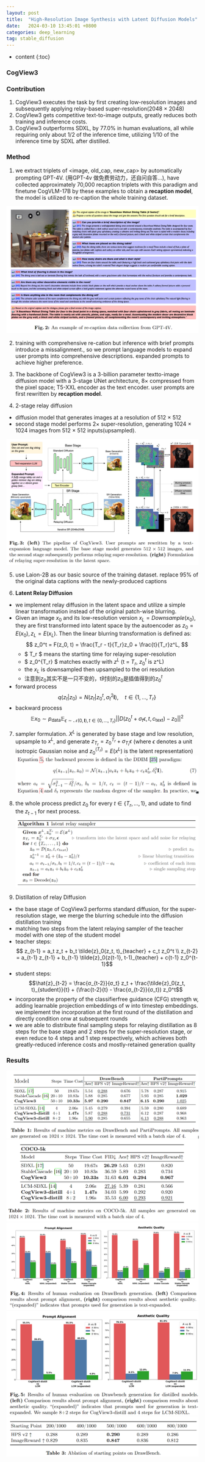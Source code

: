 ```yaml
---
layout: post
title:  "High-Resolution Image Synthesis with Latent Diffusion Models"
date:   2024-03-10 13:45:01 +0800
categories: deep_learning
tag: stable_diffusion
---
```



* content
{:toc}
### CogView3

### Contribution
1. CogView3 executes the task by first creating low-resolution images and subsequently applying relay-based super-resolution(2048 × 2048)
2. CogVIew3 gets competitive text-to-image outputs, greatly reduces both training and inference costs.
3. CogView3 outperforms SDXL, by 77.0% in human evaluations, all while requiring only about 1/2 of the inference time, utilizing 1/10 of the inference time by SDXL after distilled.

### Method
1. we extract triplets of <image, old_cap, new_cap> by automatically prompting GPT-4V. (用GPT-4v 做免费劳动力，还自问自答...), have collected approximately 70,000 recaption triplets with this paradigm and finetune CogVLM-17B by these examples to obtain a **recaption model**, the model is utilized to re-caption the whole training dataset.

![caption collection of GPT-4V](https://github.com/Colorfu1/Colorful.io/raw/master/_posts/resources/2024-03-13-173644.png)

2. training with comprehensive re-cation but inference with brief prompts introduce a missalignment., so we prompt language models to expand user prompts into comprehensive descriptions. expanded prompts to achieve higher preference.

3. The backbone of CogView3 is a 3-billion parameter textto-image diffusion model with a 3-stage UNet architecture, 8× compressed from the pixel space; T5-XXL encoder as the text encoder. user prompts are first rewritten by **recaption model**.

4. 2-stage relay diffusion
  - diffusion model that generates images at a resolution of 512 × 512
  - second stage model performs 2× super-resolution, generating 1024 × 1024 images from 512 × 512 inputs(upsampled).

![Pipeline](https://github.com/Colorfu1/Colorful.io/raw/master/_posts/resources/2024-03-13-180556.png)

5. use Laion-2B as our basic source of the training dataset. replace 95% of the original data captions with the newly-produced captions

6. **Latent Relay Diffusion** 
  - we implement relay diffusion in the latent space and utilize a simple linear transformation instead of the original patch-wise blurring.
  - Given an image $x_0$ and its low-resolution version $x_L = Downsample(x_0)$, they are first transformed into latent space by the autoencoder as $z_0 = E(x_0), z_L = E(x_L)$. Then the linear blurring transformation is defined as: $$ z_0^t = F(z_0, t) = \frac{T_r - t}{T_r}z_0 + \frac{t}{T_r}z^L, $$
    - $ T_r $ means the starting time for relaying super-resolution 
    - $ z_0^{T_r} $ matches exactly with $z^L$ (t = $T_r$, $z_0^t$ is z^L)
    - the $x_L$ is downsampled then upsampled to the ori resolution
    - 注意到$z_0$其实不是一只不变的，t时刻的$z_0$是插值得到的$z_0^t$
  - forward process $$ q(z_t|z_0) = N(z_t|z_0^t, \sigma_t^2\mathbf{I}), \quad t \in \{1, \ldots, T_r\} $$
  - backward process $$ \mathbb{E}{x_0 \sim p_{\text{data}}} \mathbb{E}_{\epsilon \sim \mathcal{N}(0,\mathbf{I}), t \in \{0,\ldots,T_r\}} \left|| D(z_0^t + \sigma_t \epsilon, t, c_{\text{text}}) - z_0 \right||^2 $$
7. sampler formulation. $X^L$ is generated by base stage and low resolution, upsample to $x^L$, and generate $z_{T_r} = z_0^{T_r} + \sigma_{T_r} \epsilon$ (where $\epsilon$ denotes a unit isotropic Gaussian noise and $z^(T_r)_0 = E(x^L)$ is the latent representation)
![backward process](https://github.com/Colorfu1/Colorful.io/raw/master/_posts/resources/2024-03-14-135308.png)

8. the whole process predict $z_0$ for every $t \in \{T_r, ..., 1\}$, and udate to find the $z_{t-1}$ for next process. 
![Procedure](https://github.com/Colorfu1/Colorful.io/raw/master/_posts/resources/2024-03-14-135910.png)

9. Distillation of relay Diffusion
  - the base stage of CogView3 performs standard diffusion, for the super-resolution stage, we merge the blurring schedule into the diffusion distillation training
  - matching two steps from the latent relaying sampler of the teacher model with one step of the student model
  - teacher steps: $$ z_{t-1} = a_t z_t + b_t \tilde{z}_0(z_t, t)_{teacher} + c_t z_0^t \\
  z_{t-2} = a_{t-1} z_{t-1} + b_{t-1} \tilde{z}_0(z{t-1}, t-1)_{teacher} + c{t-1} z_0^{t-1}$$
  - student steps:$$\hat{z}_{t-2} = \frac{σ_{t-2}}{σ_t} z_t + \frac{\tilde{z}_0(z_t, t)_{student}}{t} + (\frac{t-2}{t} - \frac{σ_{t-2}}{σ_t}) z_0^t$$
  - incorporate the property of the classifierfree guidance (CFG) strength w, adding learnable projection embeddings of w into timestep embeddings. we implement the incorporation at the first round of the distillation and directly condition onw at subsequent rounds
  - we are able to distribute final sampling steps for relaying distillation as 8 steps for the base stage and 2 steps for the super-resolution stage, or even reduce to 4 steps and 1 step respectively, which achieves both greatly-reduced inference costs and mostly-retained generation quality

### Results
![Table 1](https://github.com/Colorfu1/Colorful.io/raw/master/_posts/resources/2024-03-14-144555.png)
![Table 2](https://github.com/Colorfu1/Colorful.io/raw/master/_posts/resources/2024-03-14-144622.png)
![Table 3](https://github.com/Colorfu1/Colorful.io/raw/master/_posts/resources/2024-03-14-144721.png)
![Fig 4](https://github.com/Colorfu1/Colorful.io/raw/master/_posts/resources/2024-03-14-144733.png)
![Fig 5](https://github.com/Colorfu1/Colorful.io/raw/master/_posts/resources/2024-03-14-144814.png)

  